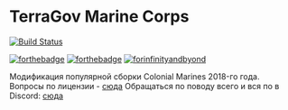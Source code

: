  # TerraGov Marine Corps
 [![Build Status](https://travis-ci.org/FighterX/RU-TGMC.svg?branch=master)](https://travis-ci.org/FighterX/RU-TGMC.svg)

 [![forthebadge](https://forthebadge.com/images/badges/built-with-resentment.svg)](https://forthebadge.com) [![forthebadge](https://forthebadge.com/images/badges/contains-technical-debt.svg)](https://forthebadge.com) [![forinfinityandbyond](https://user-images.githubusercontent.com/5211576/29499758-4efff304-85e6-11e7-8267-62919c3688a9.gif)](https://www.reddit.com/r/SS13/comments/5oplxp/what_is_the_main_problem_with_byond_as_an_engine/dclbu1a)

 
Модификация популярной сборки Colonial Marines 2018-го года. Вопросы по лицензии - [сюда](https://github.com/MrStonedOne/cmhistory)
Обращаться по поводу всего и вся по в Discord: [сюда](https://discord.gg/AP4azYu)
